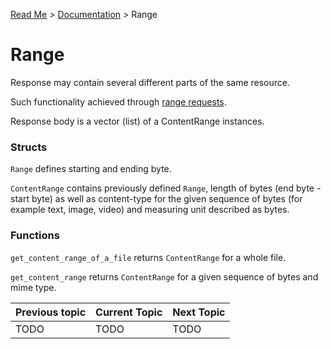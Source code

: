 [Read Me](https://github.com/bohdaq/rust-web-framework/blob/main/README.md) > [Documentation](https://github.com/bohdaq/rust-web-framework/tree/main/src/README.md)  > Range

# Range 

Response may contain several different parts of the same resource.

 Such functionality achieved through [range requests](https://developer.mozilla.org/en-US/docs/Web/HTTP/Range_requests).

Response body is a vector (list) of a ContentRange instances.

### Structs

`Range` defines starting and ending byte.

`ContentRange` contains previously defined `Range`, length of bytes (end byte - start byte) as well as content-type for the given sequence of bytes (for example text, image, video) and measuring unit described as bytes.

### Functions

`get_content_range_of_a_file` returns `ContentRange` for a whole file.

`get_content_range` returns `ContentRange` for a given sequence of bytes and mime type.

Previous topic | Current Topic | Next Topic
--- |---------------| ---
TODO | TODO          | TODO       


